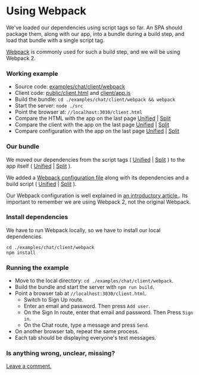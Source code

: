 # Using Webpack

We've loaded our dependencies using script tags so far.
An SPA should package them, along with our app, into a bundle during a build step,
and load that bundle with a single script tag.

[Webpack](https://webpack.github.io/) is commonly used for such a build step,
and we will be using Webpack 2.

### Working example

- Source code: [examples/chat/client/webpack](https://github.com/feathersjs/feathers-guide/tree/master/examples/chat/client/webpack)
- Client code: [public/client.html](https://github.com/feathersjs/feathers-guide/blob/master/examples/chat/client/webpack/public/client.html)
and
[client/app.js](https://github.com/feathersjs/feathers-guide/blob/master/examples/chat/client/webpack/client/app.js)
- Build the bundle: `cd ./examples/chat/client/webpack && webpack`
- Start the server: `node ./src`
- Point the browser at: `//localhost:3030/client.html`
- Compare the HTML with the app on the last page
[Unified](http://htmlpreview.github.io/?https://github.com/feathersjs/feathers-guide/blob/master/examples/chat/_diff/client-webpack-html-line.html)
|
[Split](http://htmlpreview.github.io/?https://github.com/feathersjs/feathers-guide/blob/master/examples/chat/_diff/client-webpack-html-side.html)
- Compare the client with the app on the last page
[Unified](http://htmlpreview.github.io/?https://github.com/feathersjs/feathers-guide/blob/master/examples/chat/_diff/client-webpack-client-line.html)
|
[Split](http://htmlpreview.github.io/?https://github.com/feathersjs/feathers-guide/blob/master/examples/chat/_diff/client-webpack-client-side.html)
- Compare configuration with the app on the last page
[Unified](http://htmlpreview.github.io/?https://github.com/feathersjs/feathers-guide/blob/master/examples/chat/_diff/client-webpack-line.html)
|
[Split](http://htmlpreview.github.io/?https://github.com/feathersjs/feathers-guide/blob/master/examples/chat/_diff/client-webpack-side.html)

### Our bundle

We moved our dependencies from the script tags (
[Unified](http://htmlpreview.github.io/?https://github.com/feathersjs/feathers-guide/blob/master/examples/chat/_diff/client-webpack-html-line.html)
|
[Split](http://htmlpreview.github.io/?https://github.com/feathersjs/feathers-guide/blob/master/examples/chat/_diff/client-webpack-html-side.html)
) to the app itself (
[Unified](http://htmlpreview.github.io/?https://github.com/feathersjs/feathers-guide/blob/master/examples/chat/_diff/client-webpack-client-line.html)
|
[Split](http://htmlpreview.github.io/?https://github.com/feathersjs/feathers-guide/blob/master/examples/chat/_diff/client-webpack-client-side.html)
).

We added a
[Webpack configuration file](https://github.com/feathersjs/feathers-guide/blob/master/examples/chat/client/webpack/webpack.config.js)
along with its dependencies and a build script (
[Unified](http://htmlpreview.github.io/?https://github.com/feathersjs/feathers-guide/blob/master/examples/chat/_diff/client-webpack-package-line.html)
|
[Split](http://htmlpreview.github.io/?https://github.com/feathersjs/feathers-guide/blob/master/examples/chat/_diff/client-webpack-package-side.html)
).

Our Webpack configuration is well explained in
[an introductory article.](https://blog.madewithenvy.com/getting-started-with-webpack-2-ed2b86c68783#.8ica6x1m8).
Its important to remember we are using Webpack 2, not the original Webpack.

### Install dependencies

We have to run Webpack locally, so we have to install our local dependencies.

```text
cd ./examples/chat/client/webpack
npm install
```

### Running the example

- Move to the local directory: `cd ./examples/chat/client/webpack`.
- Build the bundle and start the server with `npm run build`.
- Point a browser tab at `//localhost:3030/client.html`.
    - Switch to Sign Up route.
    - Enter an email and password. Then press `Add user`.
    - On the Sign In route, enter that email and password. Then Press `Sign in`.
    - On the Chat route, type a message and press `Send`.
- On another browser tab, repeat the same process.
- Each tab should be displaying everyone's text messages.

### Is anything wrong, unclear, missing?
[Leave a comment.](https://github.com/feathersjs/feathers-guide/issues/new?title=Comment:Chat-Client-jQuery&body=Comment:Chat-Client-jQuery)
